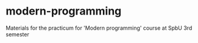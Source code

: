 # modern-programming
Materials for the practicum for 'Modern programming' course at SpbU 3rd semester
